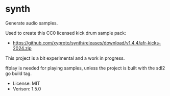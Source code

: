 # synth

Generate audio samples.

Used to create this CC0 licensed kick drum sample pack:

* https://github.com/xyproto/synth/releases/download/v1.4.4/afr-kicks-2024.zip

This project is a bit experimental and a work in progress.

ffplay is needed for playing samples, unless the project is built with the sdl2 go build tag.

* License: MIT
* Verison: 1.5.0
